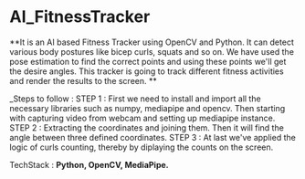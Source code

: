 # AI_FitnessTracker


**It is an AI based Fitness Tracker using OpenCV and Python. It can detect various body postures like bicep curls, squats and so on. We have used the pose estimation to find the correct points and using these points we'll get the desire angles. This tracker is going to track different fitness activities and render the results to the screen.
**

_Steps to follow : 
  STEP 1 :   First we need to install and import all the necessary libraries such as numpy, mediapipe and opencv. Then starting with capturing video from webcam and setting up                  mediapipe instance.
  STEP 2  :   Extracting the coordinates and joining them. Then it will find the angle between three defined coordinates.
  STEP 3  :   At last we've applied the logic of curls counting, thereby by diplaying the counts on the screen.

TechStack : **Python, OpenCV, MediaPipe.**

